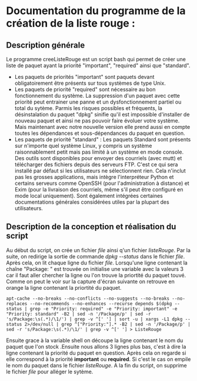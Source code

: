 # Documentation du programme de la création de la liste rouge :

## Description générale
Le programme creeListeRouge est un script bash qui permet de créer une liste de paquet ayant la priorité "important", "required" ainsi que "standard".  
- Les paquets de priorités "important" sont paquets devant obligatoirement être présents sur tous systèmes de type Unix.
- Les paquets de priorité "required" sont nécessaire au bon fonctionnement du système. La suppression d'un paquet avec cette priorité peut entrainer une panne et un dysfonctionnement partiel ou total du sytème. Parmis les risques possibles et fréquents, la désinstalation du paquet "dpkg" sinifie qu'il est impossible d'installer de nouveau paquet et ainsi ne pas pouvoir faire évoluer votre système. Mais maintenant avec notre nouvelle version elle prend aussi en compte toutes les dépendances et sous-dépendances du paquet en question.
- Les paquets de priorité "standard" : Les paquets Standard sont présents sur n'importe quel système Linux, y compris un système raisonnablement petit mais pas limité à un système en mode console. Des outils sont disponibles pour envoyer des courriels (avec mutt) et télécharger des fichiers depuis des serveurs FTP. C'est ce qui sera installé par défaut si les utilisateurs ne sélectionnent rien. Cela n'inclut pas les grosses applications, mais intègre l'interpréteur Python et certains serveurs comme OpenSSH (pour l'administration à distance) et Exim (pour la livraison des courriels, même s'il peut être configuré en mode local uniquement). Sont également intégrées certaines documentations générales considérées utiles par la plupart des utilisateurs.

## Description de la conception et réalisation du script
Au début du script, on crée un fichier _file_ ainsi q'un fichier _listeRouge_. Par la suite, on redirige la sortie de commande _dpkg --status_ dans le fichier _file_. Après cela, on lit chaque ligne du fichier _file_. Lorsqu'une ligne contenant la chaîne "Package: " est trouvée on initialise une variable avec la valeurs 3 car il faut aller chercher la ligne ou l'on trouve la priortité du paquet touvé. Comme on peut le voir sur la capture d'écran suivante on retrouve en orange la ligne contenant la priortité du paquet.

```
apt-cache --no-breaks --no-conflicts --no-suggests --no-breaks --no-replaces --no-recommends --no-enhances --recurse depends $(dpkg --status | grep -e "Priority: required" -e "Priority: important" -e "Priority: standard" -B2 | sed -n '/Package/p' | sed -r 's/Package:\s(.*)/\1/') | grep -v ^[' '] | sort -u | xargs -L1 dpkg --status 2>/dev/null | grep ^["Priority:"].* -B2 | sed -n '/Package/p' | sed -r 's/Package:\s(.*)/\1/' | grep -v ^[' '] > ListeRouge
```

Ensuite grace à la variable shell on découpe la ligne contenant le nom du paquet que l'on stock .Ensuite nous allons 3 lignes plus bas, c'est à dire la ligne contenant la priorité du paquet en question. Après cela on regarde si elle correspond à la priorité **important** ou **required**. Si c'est le cas on empile le nom du paquet dans le fichier _listeRouge_. A la fin du script, on supprime le fichier _file_ pour alléger le sytème.
